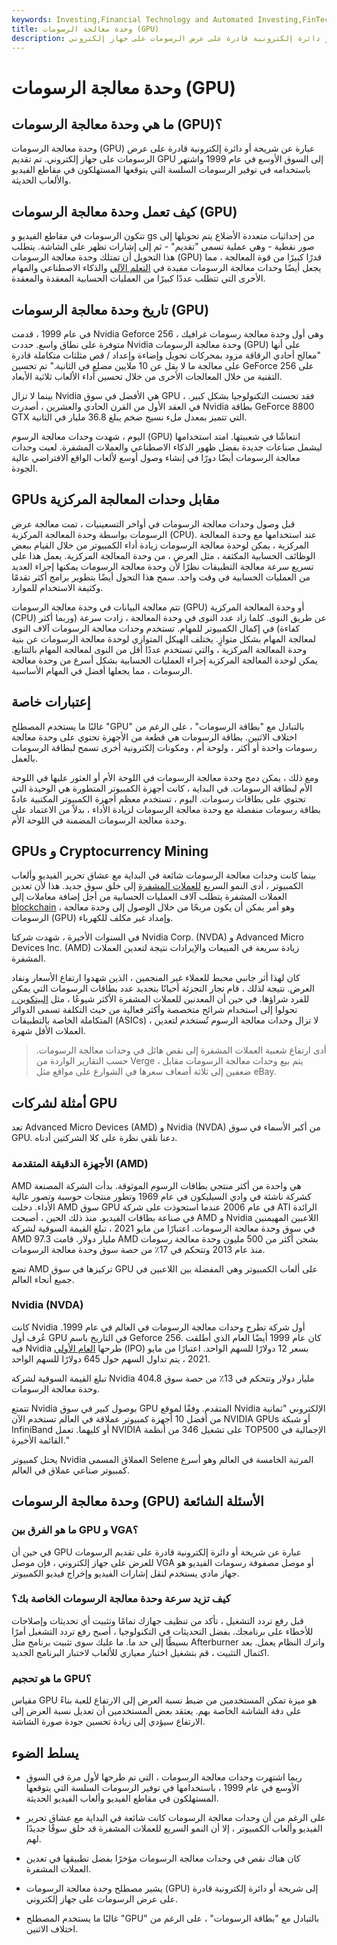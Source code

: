 ```yaml
---
keywords: Investing,Financial Technology and Automated Investing,FinTech
title: وحدة معالجة الرسومات (GPU)
description: وحدة معالجة الرسومات عبارة عن شريحة أو دائرة إلكترونية قادرة على عرض الرسومات على جهاز إلكتروني.
---
```


# وحدة معالجة الرسومات (GPU)
## ما هي وحدة معالجة الرسومات (GPU)؟

وحدة معالجة الرسومات (GPU) عبارة عن شريحة أو دائرة إلكترونية قادرة على عرض الرسومات على جهاز إلكتروني. تم تقديم GPU إلى السوق الأوسع في عام 1999 واشتهر باستخدامه في توفير الرسومات السلسة التي يتوقعها المستهلكون في مقاطع الفيديو والألعاب الحديثة.

## كيف تعمل وحدة معالجة الرسومات (GPU)

تتكون الرسومات في مقاطع الفيديو و gs من إحداثيات متعددة الأضلاع يتم تحويلها إلى صور نقطية - وهي عملية تسمى "تقديم" - ثم إلى إشارات تظهر على الشاشة. يتطلب هذا التحويل أن تمتلك وحدة معالجة الرسومات (GPU) قدرًا كبيرًا من قوة المعالجة ، مما يجعل أيضًا وحدات معالجة الرسومات مفيدة في [التعلم الآلي](/machine-learning) والذكاء الاصطناعي والمهام الأخرى التي تتطلب عددًا كبيرًا من العمليات الحسابية المعقدة والمعقدة.

## تاريخ وحدة معالجة الرسومات (GPU)

في عام 1999 ، قدمت Nvidia Geforce 256 ، وهي أول وحدة معالجة رسومات غرافيك متوفرة على نطاق واسع. حددت Nvidia وحدة معالجة الرسومات (GPU) على أنها "معالج أحادي الرقاقة مزود بمحركات تحويل وإضاءة وإعداد / قص مثلثات متكاملة قادرة على معالجة ما لا يقل عن 10 ملايين مضلع في الثانية." تم تحسين GeForce 256 على التقنية من خلال المعالجات الأخرى من خلال تحسين أداء الألعاب ثلاثية الأبعاد.

بينما لا تزال Nvidia هي الأفضل في سوق GPU ، فقد تحسنت التكنولوجيا بشكل كبير. في العقد الأول من القرن الحادي والعشرين ، أصدرت Nvidia بطاقة GeForce 8800 GTX التي تتميز بمعدل ملء نسيج ضخم يبلغ 36.8 مليار في الثانية.

اليوم ، شهدت وحدات معالجة الرسوم (GPU) انتعاشًا في شعبيتها. امتد استخدامها ليشمل صناعات جديدة بفضل ظهور الذكاء الاصطناعي والعملات المشفرة. لعبت وحدات معالجة الرسومات أيضًا دورًا في إنشاء وصول أوسع لألعاب الواقع الافتراضي عالية الجودة.

## GPUs مقابل وحدات المعالجة المركزية

قبل وصول وحدات معالجة الرسومات في أواخر التسعينيات ، تمت معالجة عرض الرسومات بواسطة وحدة المعالجة المركزية (CPU). عند استخدامها مع وحدة المعالجة المركزية ، يمكن لوحدة معالجة الرسومات زيادة أداء الكمبيوتر من خلال القيام ببعض الوظائف الحسابية المكثفة ، مثل العرض ، من وحدة المعالجة المركزية. يعمل هذا على تسريع سرعة معالجة التطبيقات نظرًا لأن وحدة معالجة الرسومات يمكنها إجراء العديد من العمليات الحسابية في وقت واحد. سمح هذا التحول أيضًا بتطوير برامج أكثر تقدمًا وكثيفة الاستخدام للموارد.

تتم معالجة البيانات في وحدة معالجة الرسومات (GPU) أو وحدة المعالجة المركزية (CPU) عن طريق النوى. كلما زاد عدد النوى في وحدة المعالجة ، زادت سرعة (وربما أكثر كفاءة) في إكمال الكمبيوتر للمهام. تستخدم وحدات معالجة الرسومات آلاف النوى لمعالجة المهام بشكل متوازٍ. يختلف الهيكل المتوازي لوحدة معالجة الرسومات عن بنية وحدة المعالجة المركزية ، والتي تستخدم عددًا أقل من النوى لمعالجة المهام بالتتابع. يمكن لوحدة المعالجة المركزية إجراء العمليات الحسابية بشكل أسرع من وحدة معالجة الرسومات ، مما يجعلها أفضل في المهام الأساسية.

## إعتبارات خاصة

غالبًا ما يستخدم المصطلح "GPU" بالتبادل مع "بطاقة الرسومات" ، على الرغم من اختلاف الاثنين. بطاقة الرسومات هي قطعة من الأجهزة تحتوي على وحدة معالجة رسومات واحدة أو أكثر ، ولوحة أم ، ومكونات إلكترونية أخرى تسمح لبطاقة الرسومات بالعمل.

ومع ذلك ، يمكن دمج وحدة معالجة الرسومات في اللوحة الأم أو العثور عليها في اللوحة الأم لبطاقة الرسومات. في البداية ، كانت أجهزة الكمبيوتر المتطورة هي الوحيدة التي تحتوي على بطاقات رسومات. اليوم ، تستخدم معظم أجهزة الكمبيوتر المكتبية عادةً بطاقة رسومات منفصلة مع وحدة معالجة الرسومات لزيادة الأداء ، بدلاً من الاعتماد على وحدة معالجة الرسومات المضمنة في اللوحة الأم.

## GPUs و Cryptocurrency Mining

بينما كانت وحدات معالجة الرسومات شائعة في البداية مع عشاق تحرير الفيديو وألعاب الكمبيوتر ، أدى النمو السريع [للعملات المشفرة](/cryptocurrency) إلى خلق سوق جديد. هذا لأن تعدين العملات المشفرة يتطلب آلاف العمليات الحسابية من أجل إضافة معاملات إلى [blockchain](/blockchain) ، وهو أمر يمكن أن يكون مربحًا من خلال الوصول إلى وحدة معالجة الرسومات (GPU) وإمداد غير مكلف للكهرباء.

في السنوات الأخيرة ، شهدت شركتا Nvidia Corp. (NVDA) و Advanced Micro Devices Inc. (AMD) زيادة سريعة في المبيعات والإيرادات نتيجة لتعدين العملات المشفرة.

كان لهذا أثر جانبي محبط للعملاء غير المنجمين ، الذين شهدوا ارتفاع الأسعار ونفاد العرض. نتيجة لذلك ، قام تجار التجزئة أحيانًا بتحديد عدد بطاقات الرسومات التي يمكن للفرد شراؤها. في حين أن المعدنين للعملات المشفرة الأكثر شيوعًا ، مثل [البيتكوين ،](/bitcoin) تحولوا إلى استخدام شرائح متخصصة وأكثر فعالية من حيث التكلفة تسمى الدوائر المتكاملة الخاصة بالتطبيقات (ASICs) ، لا تزال وحدات معالجة الرسوم تُستخدم لتعدين العملات الأقل شهرة.

> أدى ارتفاع شعبية العملات المشفرة إلى نقص هائل في وحدات معالجة الرسومات. حسب التقارير الواردة من Verge ، يتم بيع وحدات معالجة الرسومات مقابل ضعفين إلى ثلاثة أضعاف سعرها في الشوارع على مواقع مثل eBay.

>

## أمثلة لشركات GPU

تعد Advanced Micro Devices (AMD) و Nvidia (NVDA) من أكبر الأسماء في سوق GPU. دعنا نلقي نظرة على كلا الشركتين أدناه.

### الأجهزة الدقيقة المتقدمة (AMD)

AMD هي واحدة من أكثر منتجي بطاقات الرسوم الموثوقة. بدأت الشركة المصنعة كشركة ناشئة في وادي السيليكون في عام 1969 وتطور منتجات حوسبة وتصور عالية الأداء. دخلت AMD سوق GPU في عام 2006 عندما استحوذت على شركة ATI الرائدة في صناعة بطاقات الفيديو. منذ ذلك الحين ، أصبحت AMD و Nvidia اللاعبين المهيمنين في سوق وحدة معالجة الرسومات. اعتبارًا من مايو 2021 ، تبلغ القيمة السوقية لشركة AMD 97.3 مليار دولار. قامت AMD بشحن أكثر من 500 مليون وحدة معالجة رسومات منذ عام 2013 وتتحكم في 17٪ من حصة سوق وحدة معالجة الرسومات.

تضع AMD تركيزها في سوق GPU على ألعاب الكمبيوتر وهي المفضلة بين اللاعبين في جميع أنحاء العالم.

### Nvidia (NVDA)

كانت Nvidia أول شركة تطرح وحدات معالجة الرسومات في العالم في عام 1999. عُرف أول GPU في التاريخ باسم Geforce 256. كان عام 1999 أيضًا العام الذي أطلقت فيه Nvidia طرحها [العام الأولي](/ipo) (IPO) بسعر 12 دولارًا للسهم الواحد. اعتبارًا من مايو 2021 ، يتم تداول السهم حول 645 دولارًا للسهم الواحد.

تبلغ القيمة السوقية لشركة Nvidia 404.8 مليار دولار وتتحكم في 13٪ من حصة سوق وحدة معالجة الرسومات.

تتمتع Nvidia بوصول كبير في سوق GPU المتقدم. وفقًا لموقع Nvidia الإلكتروني "ثمانية من أفضل 10 أجهزة كمبيوتر عملاقة في العالم تستخدم الآن NVIDIA GPUs أو شبكة InfiniBand أو كليهما. تعمل NVIDIA على تشغيل 346 من أنظمة TOP500 الإجمالية في القائمة الأخيرة."

يحتل كمبيوتر Nvidia العملاق المسمى Selene المرتبة الخامسة في العالم وهو أسرع كمبيوتر صناعي عملاق في العالم.

## وحدة معالجة الرسومات (GPU) الأسئلة الشائعة

### ما هو الفرق بين GPU و VGA؟

في حين أن GPU عبارة عن شريحة أو دائرة إلكترونية قادرة على تقديم الرسومات للعرض على جهاز إلكتروني ، فإن موصل VGA أو موصل مصفوفة رسومات الفيديو هو جهاز مادي يستخدم لنقل إشارات الفيديو وإخراج فيديو الكمبيوتر.

### كيف تزيد سرعة وحدة معالجة الرسومات الخاصة بك؟

قبل رفع تردد التشغيل ، تأكد من تنظيف جهازك تمامًا وتثبيت أي تحديثات وإصلاحات للأخطاء على برنامجك. بفضل التحديثات في التكنولوجيا ، أصبح رفع تردد التشغيل أمرًا بسيطًا إلى حد ما. ما عليك سوى تثبيت برنامج مثل Afterburner واترك النظام يعمل. بعد اكتمال التثبيت ، قم بتشغيل اختبار معياري للألعاب لاختبار البرنامج الجديد.

### ما هو تحجيم GPU؟

مقياس GPU هو ميزة تمكن المستخدمين من ضبط نسبة العرض إلى الارتفاع للعبة بناءً على دقة الشاشة الخاصة بهم. يعتقد بعض المستخدمين أن تعديل نسبة العرض إلى الارتفاع سيؤدي إلى زيادة تحسين جودة صورة الشاشة.

## يسلط الضوء

- ربما اشتهرت وحدات معالجة الرسومات ، التي تم طرحها لأول مرة في السوق الأوسع في عام 1999 ، باستخدامها في توفير الرسومات السلسة التي يتوقعها المستهلكون في مقاطع الفيديو وألعاب الفيديو الحديثة.

- على الرغم من أن وحدات معالجة الرسومات كانت شائعة في البداية مع عشاق تحرير الفيديو وألعاب الكمبيوتر ، إلا أن النمو السريع للعملات المشفرة قد خلق سوقًا جديدًا لهم.

- كان هناك نقص في وحدات معالجة الرسومات مؤخرًا بفضل تطبيقها في تعدين العملات المشفرة.

- يشير مصطلح وحدة معالجة الرسومات (GPU) إلى شريحة أو دائرة إلكترونية قادرة على عرض الرسومات على جهاز إلكتروني.

- غالبًا ما يستخدم المصطلح "GPU" بالتبادل مع "بطاقة الرسومات" ، على الرغم من اختلاف الاثنين.

